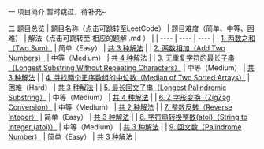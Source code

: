 一 项目简介
暂时跳过，待补充~


二 题目总览
|  题目名称（点击可跳转至LeetCode）  |  题目难度（简单、中等、困难） |  解法（点击可跳转至 相应的题解 .md ） |
|  ----  | ----  |  ----  |
| [1. 两数之和（Two Sum）](https://leetcode-cn.com/problems/two-sum/ "Title")   | 简单（Easy） | [共 3 种解法](https://github.com/CYBYOB/algorithm-leetcode/blob/master/1.%20两数之和（Two%20Sum）/index.md "Title") |
| [2. 两数相加（Add Two Numbers）](https://leetcode-cn.com/problems/add-two-numbers/ "Title")  | 中等（Medium） | [共 4 种解法](https://github.com/CYBYOB/algorithm-leetcode/blob/master/2.%20两数相加（Add%20Two%20Numbers）/index.md "Title") |
| [3. 无重复字符的最长子串（Longest Substring Without Repeating Characters）](https://leetcode-cn.com/problems/longest-substring-without-repeating-characters/ "Title")  | 中等（Medium） | [共 3 种解法](https://github.com/CYBYOB/algorithm-leetcode/blob/master/3.%20无重复字符的最长子串（Longest%20Substring%20Without%20Repeating%20Characters）/index.md "Title") |
| [4. 寻找两个正序数组的中位数（Median of Two Sorted Arrays）](https://leetcode-cn.com/problems/median-of-two-sorted-arrays/ "Title")  | 困难（Hard） | [共 3 种解法](https://github.com/CYBYOB/algorithm-leetcode/blob/master/4.%20寻找两个正序数组的中位数（Median%20of%20Two%20Sorted%20Arrays）/index.md "Title") |
| [5. 最长回文子串（Longest Palindromic Substring）](https://leetcode-cn.com/problems/longest-palindromic-substring/ "Title")  | 中等（Medium） | [共 4 种解法](https://github.com/CYBYOB/algorithm-leetcode/blob/master/5.%20最长回文子串（Longest%20Palindromic%20Substring）/index.md "Title") |
| [6. Z 字形变换（ZigZag Conversion）](https://leetcode-cn.com/problems/zigzag-conversion/ "Title")  | 中等（Medium） | [共 2 种解法](https://github.com/CYBYOB/algorithm-leetcode/blob/master/6.%20Z%20字形变换（ZigZag%20Conversion）/index.md "Title") |
| [7. 整数反转（Reverse Integer）](https://leetcode-cn.com/problems/reverse-integer/ "Title")  | 简单（Easy） | [共 3 种解法](https://github.com/CYBYOB/algorithm-leetcode/blob/master/7.%20整数反转（Reverse%20Integer）/index.md "Title") |
| [8. 字符串转换整数(atoi)（String to Integer (atoi)）](https://leetcode-cn.com/problems/string-to-integer-atoi/ "Title")  | 中等（Medium） | [共 3 种解法](https://github.com/CYBYOB/algorithm-leetcode/blob/master/8.%20字符串转换整数(atoi)（String%20to%20Integer%20(atoi)）/index.md "Title") |
| [9. 回文数（Palindrome Number）](https://leetcode-cn.com/problems/palindrome-number/ "Title")  | 简单（Easy） | [共 3 种解法](https://github.com/CYBYOB/algorithm-leetcode/blob/master/9.%20回文数（Palindrome%20Number）/index.md "Title") |